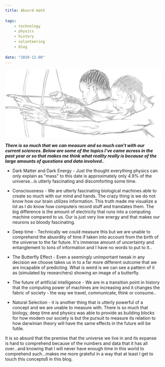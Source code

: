 ```yaml
---
title: Absurd math

tags:
    - technology
    - physics
    - history
    - volunteering
    - blog

date: "2019-12-08"
---
```


![africanhunters](africanhunters.jpg) 

***There is so much that we can measure and so much can't with our current sciences. Below are some of the topics I've came across in the past year or so that makes me think what reality really is because of the large amounts of questions and data involved..***

* Dark Matter and Dark Energy - Just the thought everything physics can only explain as "mass" to this date is approximately only 4.9% of the universe...is utterly fascinating and discomforting some time.

* Consciousness - We are utterly fascinating biological machines able to create so much with our mind and hands. The crazy thing is we do not know how our brain utilizes information. This truth made me visualize a lot as I do know how computers record stuff and translates them. The big difference is the amount of electricity that runs into a computing machine compared to us. Our is just very low energy and that makes our neurons so bloody fascinating.

* Deep time - Technically we could measure this but we are unable to comprehend the abusrdity of time if taken into account from the birth of the universe to the far future. It's immense amount of uncertainty and entanglement to tons of information and I have no words to put to it..

* The Butterfly Effect - Even a seemingly unimportant tweak in any decision we choose takes us in to a far more different outcome that we are incapable of predicting. What is weird is we can see a pattern of it as (simulated by researchers) showing an image of a butterfly. 

* The future of artificial intelligence - We are in a transition point in history that the computing power of machines are increasing and it changes the fabric of society - the way we travel, communicate, think or consume..

* Natural Selection - it is another thing that is utterly powerful of a concept and we are unable to measure with. There is so much that biology, deep time and physics was able to provide as building blocks for how modern our society is but the pursuit to measure its relation to how darwinian theory will have the same effects in the future will be futile. 

It is so absurd that the premise that the universe we live in and its expanse is hard to comprehend because of the numbers and data that it has all over...and knowing that I will never have enough time in this world to comprehend such...makes me more grateful in a way that at least I get to touch this conceptsß in this blog.